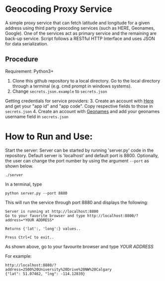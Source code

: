 # Geocoding Proxy Service

A simple proxy service that can fetch latitude and longitude for a given address using third party geocoding services (such as HERE, Geonames, Google). 
One of the services act as primary service and the remaining are back-up service. 
Script follows a RESTful HTTP Interface and uses JSON for data serialization.

## Procedure

Requirement: Python3+ 

1. Clone this github repository to a local directory. Go to the local directory through a terminal (e.g. cmd prompt in windows systems). 
2. Change `secrets.json.example` to `secrets.json`

Getting credentials for service providers:
3. Create an account with [Here](https://developer.here.com/documentation/geocoder/topics/quick-start.html) and get your "app id" and "app code". Copy respective fields to those in `secrets.json`
4. Create an account with [Geonames](http://www.geonames.org/login) and add your geonames username field in `secrets.json`

# How to Run and Use:

Start the server: Server can be started by running 'server.py' code in the repository. Default server is 'localhost' and default port is 8800. Optionally, the user can change the port number by using the argument `--port` as shown below.

```
./server
```
In a terminal, type 
```
python server.py --port 8880
```

This will run the service through port 8880 and displays the following:
```
Server is running at http://localhost:8800
Go to your favorite browser and type http://localhost:8800/?address=*YOUR ADDRESS*

Returns {'lat':, 'long':} values..

Press Ctrl+C to exit..
```
As shown above, go to your favourite browser and type *YOUR ADDRESS*

For example:

```
http://localhost:8880/?address=2500%20University%20Drive%20NW%20Calgary
{"lat": 51.07462, "lng": -114.12839}
```
